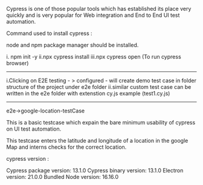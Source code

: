 Cypress is one of those popular tools which has established its place very quickly and is very popular for Web integration and End to End UI test automation.


Command used to install cypress :

node and npm package manager should be installed.


i. npm init -y 
ii.npx cypress install
iii.npx cypress open (To run cypress browser)

------------------------------------------------------------------------------------------------------

i.Clicking on E2E testing - > configured - will create demo test case in folder structure of the project under e2e folder
ii.similar custom test case can be written in the e2e folder with extenstion cy.js example (test1.cy.js)

------------------------------------------------------------------------------------------------------

e2e->google-location-testCase

This is a basic testcase which expain the bare minimum usability of cypress on UI test automation.

This testcase enters the latitude and longitude of a location in the google Map and interns checks for the correct location.


cypress version :



Cypress package version: 13.1.0
Cypress binary version: 13.1.0
Electron version: 21.0.0
Bundled Node version: 
16.16.0














